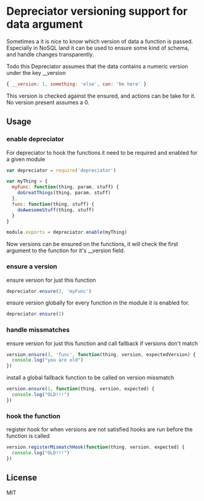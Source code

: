 # Depreciator versioning support for data argument

Sometimes a it is nice to know which version of data a function is passed.
Especially in NoSQL land it can be used to ensure some kind of schema, and
handle changes transparently.

Todo this Depreciator assumes that the data contains a numeric version under the
key \__version

  ```javascript
  { __version: 1, something: 'else', can: 'be here' }
  ```

This version is checked against the ensured, and actions can be take for it.
No version present assumes a 0.

## Usage


### enable depreciator
For depreciator to hook the functions it need to be required and enabled for a
given module

  ```javascript
  var depreciator = require('depreciator')

  var myThing = {
    myFunc: function(thing, param, stuff) {
      doGreatThings(thing, param, stuff)
    },
    func: function(thing, stuff) {
      doAwesomeStuff(thing, stuff)
    }
  }

  module.exports = depreciator.enable(myThing)
  ```

Now versions can be ensured on the functions, it will check the first argument
to the function for it's \__version field.

### ensure a version
ensure version for just this function

  ```javascript
  depreciator.ensure(2, 'myFunc')
  ```

ensure version globally for every function in the module it is enabled for.

  ```javascript
  depreciator.ensure(1)
  ```

### handle missmatches
ensure version for just this function and call fallback if versions don't match

  ```javascript
  version.ensure(3, 'func', function(thing, version, expectedVersion) {
    console.log("you are old")
  })
  ```

install a global fallback function to be called on version missmatch

  ```javascript
  version.ensure(1, function(thing, version, expected) {
    console.log("OLD!!!")
  })
  ```

### hook the function
register hook for when versions are not satisfied hooks are run before the function is called

  ```javascript
  version.registerMismatchHook(function(thing, version, expected) {
    console.log("OLD!!!")
  })
  ```

## License
MIT



